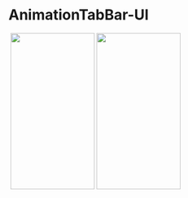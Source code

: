 # AnimationTabBar-UI

<img src="https://tefumaru.com/wp-content/uploads/2020/11/bdc94e1ddedbf8f7c9fb167fac64f398-1280x720.png" data-lazy-type="image" data-lazy-src="https://tefumaru.com/wp-content/uploads/2020/11/bdc94e1ddedbf8f7c9fb167fac64f398-1280x720.png" class="lazy attachment-large_size size-large_size wp-post-image lazy-loaded" alt="" data-lazy-srcset="https://tefumaru.com/wp-content/uploads/2020/11/bdc94e1ddedbf8f7c9fb167fac64f398-1280x720.png 1280w, https://tefumaru.com/wp-content/uploads/2020/11/bdc94e1ddedbf8f7c9fb167fac64f398-320x180.png 320w, https://tefumaru.com/wp-content/uploads/2020/11/bdc94e1ddedbf8f7c9fb167fac64f398-640x360.png 640w" data-lazy-sizes="(max-width: 1280px) 100vw, 1280px" srcset="https://tefumaru.com/wp-content/uploads/2020/11/bdc94e1ddedbf8f7c9fb167fac64f398-1280x720.png 1280w, https://tefumaru.com/wp-content/uploads/2020/11/bdc94e1ddedbf8f7c9fb167fac64f398-320x180.png 320w, https://tefumaru.com/wp-content/uploads/2020/11/bdc94e1ddedbf8f7c9fb167fac64f398-640x360.png 640w" sizes="(max-width: 1280px) 100vw, 1280px">

<img class="lazy alignnone wp-image-2365 lazy-loaded" src="http://tefumaru.com/wp-content/uploads/2020/11/gif-14.gif" data-lazy-type="image" data-lazy-src="http://tefumaru.com/wp-content/uploads/2020/11/gif-14.gif" alt="" width="165" height="308">

<img class="lazy alignnone wp-image-2364 lazy-loaded" src="http://tefumaru.com/wp-content/uploads/2020/11/gif-15.gif" data-lazy-type="image" data-lazy-src="http://tefumaru.com/wp-content/uploads/2020/11/gif-15.gif" alt="" width="165" height="308">
